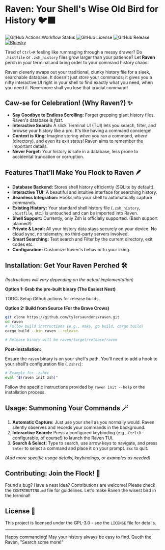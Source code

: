 # Raven: Your Shell's Wise Old Bird for History 🐦‍⬛

![GitHub Actions Workflow Status](https://img.shields.io/github/actions/workflow/status/tylersaunders/raven/ci.yml)
![GitHub License](https://img.shields.io/github/license/tylersaunders/raven)
![GitHub Release](https://img.shields.io/github/v/release/tylersaunders/raven)
[![Bluesky](https://img.shields.io/badge/Bluesky-0285FF?logo=bluesky&logoColor=fff)](https://bsky.app/profile/tyler.thesummit.dev)

Tired of `Ctrl+R` feeling like rummaging through a messy drawer? Do `.histfile` or `.zsh_history` files grow larger than your patience? Let **Raven** perch in your terminal and bring order to your command history chaos!

Raven cleverly swaps out your traditional, clunky history file for a sleek, searchable database. It doesn't just *store* your commands; it gives you a nifty interactive UI right in your shell to find exactly what you need, when you need it. Nevermore shall you lose that crucial command!

## Caw-se for Celebration! (Why Raven?) ✨

*   **Say Goodbye to Endless Scrolling:** Forget grepping giant history files. Raven's database is *fast*.
*   **Interactive Search:** A slick Terminal UI (TUI) lets you search, filter, and browse your history like a pro. It's like having a command concierge!
*   **Context is King:** Imagine storing *when* you ran a command, *where* (directory), and even its exit status! Raven aims to remember the important details.
*   **Never Forget:** Your history is safe in a database, less prone to accidental truncation or corruption.

## Features That'll Make You Flock to Raven 🪶

*   **Database Backend:** Stores shell history efficiently (SQLite by default).
*   **Interactive TUI:** A beautiful and intuitive interface for searching history.
*   **Seamless Integration:** Hooks into your shell to automatically capture commands.
*   **Existing History:** Your standard shell history file (`.zsh_history`, `.histfile`, etc.) is untouched and can be imported into Raven.
*   **Shell Support:** Currently, only Zsh is officially supported. (Bash support planned!)
*   **Private & Local:** All your history data stays securely on your device. No cloud sync, no telemetry, no third-party servers involved.
*   **Smart Searching:** Text search and Filter by the current directory, exit codes etc.
*   **Configuration:** Customize Raven's behavior to your liking.

## Installation: Get Your Raven Perched 🛠️

*(Instructions will vary depending on the actual implementation)*

**Option 1: Grab the pre-built binary (The Easiest Nest)**

TODO: Setup Github actions for release builds.

**Option 2: Build from Source (For the Brave Crows)**

```sh
git clone https://github.com/tylersaunders/raven.git
cd raven
# Follow build instructions (e.g., make, go build, cargo build)
cargo build --bin raven --release

# Release binary will be raven/target/release/raven
```

**Post-Installation:**

Ensure the `raven` binary is on your shell's path.
You'll need to add a hook to your shell's configuration file (`.zshrc`):

```sh
# Example for .zshrc
eval "$(raven init zsh)"
```

Follow the specific instructions provided by `raven init --help` or the installation process.

## Usage: Summoning Your Commands 🪄

1.  **Automatic Capture:** Just use your shell as you normally would. Raven silently observes and records your commands in the background.
2.  **Interactive Search:** Press a configured keybinding (e.g., `Ctrl+R` - configurable, of course!) to launch the Raven TUI.
3.  **Search & Select:** Type to search, use arrow keys to navigate, and press `Enter` to select a command and place it on your prompt. `Esc` to quit.

*(Add more specific usage details, keybindings, or examples as needed)*

## Contributing: Join the Flock! 🤝

Found a bug? Have a neat idea? Contributions are welcome! Please check the `CONTRIBUTING.md` file for guidelines. Let's make Raven the wisest bird in the terminal!

## License 📜

This project is licensed under the GPL-3.0 - see the `LICENSE` file for details.

---

Happy commanding! May your history always be easy to find. Quoth the Raven, "Search some more!"
